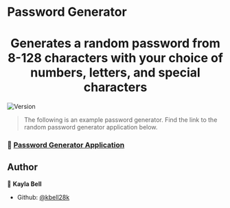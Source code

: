 # Password Generator
<h1 align="center">Generates a random password from 8-128 characters with your choice of numbers, letters, and special characters</h1>
<p>
  <img alt="Version" src="https://img.shields.io/badge/version-0-blue.svg?cacheSeconds=2592000" />
</p>

> The following is an example password generator.  Find the link to the random password generator application below.

### 🔑 [Password Generator Application](https://kbell28k.github.io/Portfolio//Homework_3/index)

## Author

👤 **Kayla Bell**

* Github: [@kbell28k](https://github.com/kbell28k)

